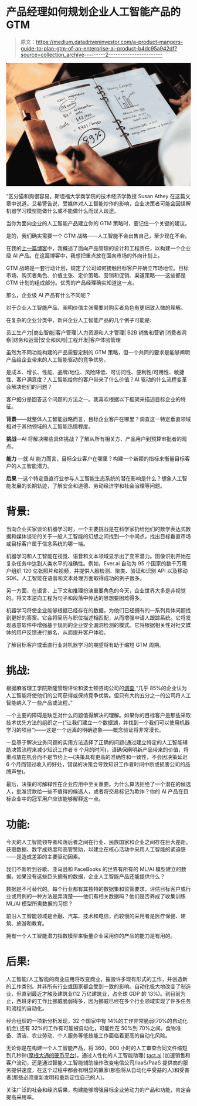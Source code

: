 # 产品经理如何规划企业人工智能产品的 GTM

> 原文：<https://medium.datadriveninvestor.com/a-product-mangers-guide-to-plan-gtm-of-an-enterprise-ai-product-b4dc95a942df?source=collection_archive---------2----------------------->

![](img/7c3accfa20c0f63a235ec722bb38d876.png)

“区分猫和狗很容易。斯坦福大学商学院的技术经济学教授 Susan Athey 在这篇文章中说道。艾希警告说，受媒体对人工智能炒作的影响，企业决策者可能会因误解机器学习模型能做什么或不能做什么而误入歧途。

当你为面向企业的人工智能产品建立你的 GTM 策略时，要记住一个关键的建议。

是的，我们确实需要一个 GTM 战略——人工智能不会出售自己，至少现在不会。

在我的[上一篇博客](https://medium.com/@jayab/a-product-managers-guide-to-build-an-enterprise-ai-product-f9ad0f2660f1)中，我概述了面向产品管理的设计和工程责任，以构建一个企业级 AI 产品。在这篇博客中，我想把重点放在面向市场的外向计划上。

GTM 战略是一套行动计划，规定了公司如何接触目标客户并确立市场地位。目标市场、购买者角色、价值主张、定价策略、营销和促销、渠道策略——这些都是 GTM 计划的组成部分。优秀的产品经理确实知道这一点。

那么，企业级 AI 产品有什么不同呢？

对于企业人工智能产品，阐明价值主张需要对购买者角色有更细致入微的理解。

在复杂的企业分类中，新兴企业人工智能产品的几个例子可能是:

员工生产力|商业智能|客户管理|人力资源和人才管理| B2B 销售和营销|消费者洞察|财务和运营|安全和风险|工程开发|客户体验管理

虽然为不同功能构建的产品需要定制的 GTM 策略，但一个共同的要求是能够阐明产品给企业带来的人工智能驱动的竞争优势。

是成本、增长、性能、品牌/地位、风险降低、可访问性、便利性/可用性、敏捷性、客户满意度？人工智能给你的客户带来了什么价值？AI 驱动的什么流程变革会解决他们的问题？

客户细分是回答这个问题的方法之一。我喜欢根据以下框架来描述目标企业的特征。

**背景**——就整体人工智能战略而言，目标企业客户在哪里？调查这一特定垂直领域相对于其他领域的人工智能热情程度。

**挑战**—AI 将解决哪些具体挑战？了解从所有相关方、产品用户到预算审批者的观点。

**能力** —就 AI 能力而言，目标企业客户在哪里？构建一个新颖的指标来衡量目标客户的人工智能潜力。

**后果** —这个特定垂直行业参与人工智能生态系统的潜在影响是什么？想象人工智能发展的长期轨迹，了解安全和道德、劳动经济学和社会治理等问题。

# 背景:

当向企业买家谈论机器学习时，一个主要挑战是在科学家扔给他们的数学表达式数据和媒体谈论的关于一般人工智能的幻想之间找到一个中间点。找出目标垂直市场或目标客户属于信念系统的哪一端。

机器学习和人工智能在视觉、语音和文本领域显示出了变革潜力。图像识别开始在复杂任务中达到人类水平的准确性。例如，Ever.ai 自动为 95 个国家的数千万用户组织 120 亿张照片和视频，并提供人脸检测、聚类、验证和识别 API 以及移动 SDK。人工智能在语音和文本处理方面取得成功的例子很多。

另一方面，在语言、上下文和推理扮演重要角色的今天，企业世界大多是非视觉的。将文本逆向工程为句子和段落中传达的思想要困难得多。

机器学习将使企业能够根据已经存在的数据，为他们已经拥有的一系列具体问题找到更好的答案。它会将简历与职位描述相匹配，从而增强申请人跟踪系统。它将发现恶意软件中增强基于规则的企业安全漏洞检测的模式。它将根据相关性对社交媒体的用户反馈进行排名，从而提升客户体验。

了解目标客户或垂直行业对机器学习的期望将有助于缩短 GTM 周期。

# 挑战:

根据麻省理工学院斯隆管理评论和波士顿咨询公司的[调查](https://sloanreview.mit.edu/projects/reshaping-business-with-artificial-intelligence/),“几乎 85%的企业认为人工智能将使他们的公司获得或保持竞争优势。但只有大约五分之一的公司将人工智能纳入了一些产品或流程。”

一个主要的障碍是缺乏对什么问题值得解决的理解。如果你的目标客户是那些采取技术优先方法的组织之一(“让我们建立一个数据湖，并找到一个我们可以使用机器学习的项目”)——这是一个远离的明确迹象——概念验证将非常漫长。

一旦基于解决业务问题的实用方法选择了正确的问题(通过建立特定的人工智能辅助决策流程来减少知识工作者 6 个月的时间)，请确保阐明新产品带来的价值，将重点放在机会而不是节约上—(决策具有更高的准确性和一致性，不会因决策延迟 6 个月而错过收入的好处，错误的决策会导致知识工作者时间中断或损害公司的品牌声誉)。

最后，决策的可解释性在企业应用中至关重要。为什么算法拒绝了一个潜在的候选人，批准贷款给一些不值得的候选人，或者将交易标记为欺诈？你的 AI 产品在目标企业中的冠军用户应该能够解释这一点。

# 功能:

今天的人工智能领导者和落后者之间在行业、民族国家和企业之间存在巨大差距。获取数据、数字成熟度和高管赞助，以建立在核心活动中采用人工智能的紧迫感——是造成差距的主要驱动因素。

我们不断听到谷歌、亚马逊和 FaceBooks 的世界有所有的 ML/AI 模型建立的数据。如果没有这些巨头拥有的数据，企业人工智能产品还能提供什么？

数据是不可替代的。每个行业都有其独特的数据集和监管要求。评估目标客户或行业或用例的一种方法是弄清楚——他们有相关数据吗？他们是否养成了收集训练 ML/AI 模型所需数据的习惯？

前沿人工智能领域是金融、汽车、技术和电信，而较慢的采用者是医疗保健、建筑、旅游和教育。

拥有一个人工智能潜力指数模型来衡量企业采用你的产品的能力是有用的。

# 后果:

人工智能/人工智能的商业应用将改变商业，摧毁许多现有形式的工作，并创造新的工作类别。并非所有行业或国家都会受到一致的影响。自动化极大地改变了制造业，但直到最近才触及建筑业(12 万亿建筑业，占全球 GDP 的 13%)。到目前为止，西班牙的工作比挪威脆弱得多，因为挪威已经在多个行业领域实现了许多任务和流程的自动化。

经合组织的一项新分析发现，32 个国家中有 14%的工作非常脆弱(70%的自动化机会),还有 32%的工作有可能被自动化，可能性在 50%到 70%之间。食物准备、清洁、农业劳动、个人服务等低技能工作面临着更高的自动化风险。

无论你是在构建一个人工智能产品，将 360，000 小时的人工审查合同文件缩短到几秒钟([摩根大通的硬币平台](https://futurism.com/an-ai-completed-360000-hours-of-finance-work-in-just-seconds/))，通过人性化的人工智能助理( [tact.ai](https://tact.ai/) )加速销售和客户流动，还是通过智能人工智能辅助操作改变电信公司/IaaS/PaaS 提供商的服务提供速度，在这个过程中都会有明显的赢家(那些将从自动化中受益的人)和受害者(那些必须重新发明和重新定位自己的人)。

关注广泛的社会和经济后果，构建能够增强目标企业劳动力的产品和功能，肯定会提高采用率。